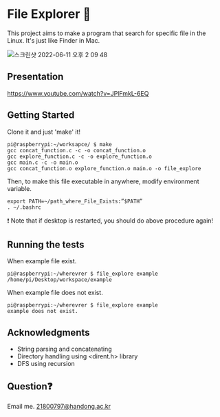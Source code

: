 # File Explorer :mag_right:

This project aims to make a program that search for specific file in the Linux.
It's just like Finder in Mac.

![스크린샷 2022-06-11 오후 2 09 48](https://user-images.githubusercontent.com/103620676/173173679-09e99a98-7c17-4547-9360-ad6f8ce4dce2.png)




## Presentation
https://www.youtube.com/watch?v=JPlFmkL-6EQ




## Getting Started

Clone it and just 'make' it!
```
pi@raspberrypi:~/worksapce/ $ make
gcc concat_function.c -c -o concat_function.o
gcc explore_function.c -c -o explore_function.o
gcc main.c -c -o main.o
gcc concat_function.o explore_function.o main.o -o file_explore
```

Then, to make this file executable in anywhere, modify environment variable.
```
export PATH=~/path_where_File_Exists:”$PATH”
. ~/.bashrc
```
:exclamation: Note that if desktop is restarted, you should do above procedure again!




## Running the tests

When example file exist.
```
pi@raspberrypi:~/wherevrer $ file_explore example
/home/pi/Desktop/workspace/example
```

When example file does not exist.
```
pi@raspberrypi:~/wherevrer $ file_explore example
example does not exist.
```




## Acknowledgments

* String parsing and concatenating
* Directory handling using <dirent.h> library
* DFS using recursion




## Question:question:
Email me. 21800797@handong.ac.kr

